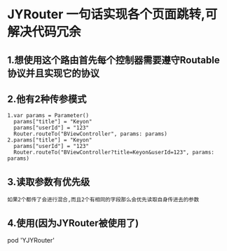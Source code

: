# JYRouter 一句话实现各个页面跳转,可解决代码冗余


## 1.想使用这个路由首先每个控制器需要遵守Routable协议并且实现它的协议


## 2.他有2种传参模式  
	1.var params = Parameter()  
	  params["title"] = "Keyon"  
	  params["userId"] = "123"  
	  Router.routeTo("BViewController", params: params)  
	2.params["title"] = "Keyon"  
	  params["userId"] = "123"  
	  Router.routeTo("BViewController?title=Keyon&userId=123", params: params)  

## 3.读取参数有优先级
    如果2个都传了会进行混合,而且2个有相同的字段那么会优先读取自身传进去的参数

## 4.使用(因为JYRouter被使用了)
   pod 'YJYRouter'

